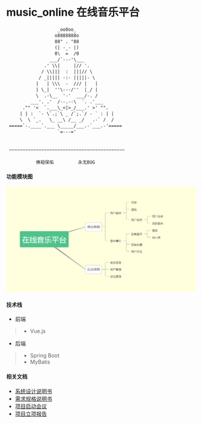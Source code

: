 # music_online 在线音乐平台
                       _oo0oo_
                      o8888888o
                      88" . "88
                      (| -_- |)
                      0\  =  /0
                    ___/`---'\___
                  .' \\|     |// '.
                 / \\|||  :  |||// \
                / _||||| -:- |||||- \
               |   | \\\  -  /// |   |
               | \_|  ''\---/''  |_/ |
               \  .-\__  '-'  ___/-. /
             ___'. .'  /--.--\  `. .'___
          ."" '<  `.___\_<|>_/___.' >' "".
         | | :  `- \`.;`\ _ /`;.`/ - ` : | |
         \  \ `_.   \_ __\ /__ _/   .-` /  /
     =====`-.____`.___ \_____/___.-`___.-'=====
                       `=---='


     ~~~~~~~~~~~~~~~~~~~~~~~~~~~~~~~~~~~~~~~~~~~

               佛祖保佑         永无BUG

#### 功能模块图
![功能模块](images/music.PNG)

#### 技术栈
- 前端
> - Vue.js
- 后端
> - Spring Boot
> - MyBatis

#### 相关文档
- [系统设计说明书](https://shimo.im/docs/XHUBDhY5mvU0ud3x/)
- [需求规格说明书](https://shimo.im/docs/prs9JQQDFe48Ltl6/)
- [项目启动会议](https://shimo.im/docs/ePgaOny3JtEzavMb/)
- [项目立项报告](https://shimo.im/docs/VWce1eVmI9QS2y2S/)
